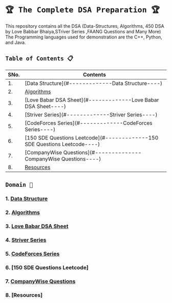 # `🏆 The Complete DSA Preparation 🏆`

This repository contains all the DSA (Data-Structures, Algorithms, 450 DSA by Love Babbar Bhaiya,STriver Series ,FAANG Questions and Many More)
The Programming languages used for demonstration are the C++, Python, and Java.

## `Table of Contents 📋`
| **SNo.** | **Contents** |
| -------  | ------------ |
| 1.       | [Data Structure](#-------------Data Structure----) |
| 2.       | [Algorithms](#-------------Algorithms----) |
| 3.       | [Love Babar DSA Sheet](#-------------Love Babar DSA Sheet----) |
| 4.       | [Striver Series](#-------------Striver Series----) |
| 5.       | [CodeForces Series](#-------------CodeForces Series----) |
| 6.       | [150 SDE Questions Leetcode](#-------------150 SDE Questions Leetcode----) |
| 7.       | [CompanyWise Questions](#--------------CompanyWise Questions----) |
| 8.       | [Resources](#=-------------Resources----) |


## `Domain 🔰`
### 1. [Data Structure](https://github.com/mrpawan-gupta/DSA-inNout/tree/main/1%5D.%20Data%20Structures)
### 2. [Algorithms](https://github.com/mrpawan-gupta/DSA-inNout/tree/main/2%5D.%20Algorithms)
### 3. [Love Babar DSA Sheet](https://github.com/mrpawan-gupta/DSA-inNout/tree/main/3%5D.%20Love%20Babbar%20DSA%20Sheet)
### 4. [Striver Series](https://github.com/mrpawan-gupta/DSA-inNout/tree/main/4%5D.%20Striver%20Series)
### 5. [CodeForces Series](https://github.com/mrpawan-gupta/DSA-inNout/tree/main/5%5D.%20CodeForces%20Series)
### 6. [150 SDE Questions Leetcode]
### 7. [CompanyWise Questions](https://github.com/mrpawan-gupta/DSA-inNout/tree/main/7%5D.%20CompanyWise%20Questions)
### 8. [Resources]
